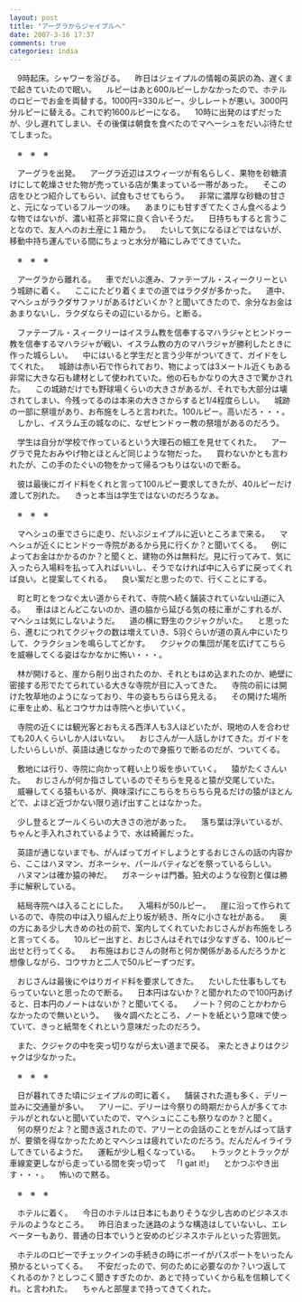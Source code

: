 ```yaml
---
layout: post
title: "アーグラからジャイプルへ"
date: 2007-3-16 17:37
comments: true
categories: india
---
```


　9時起床。シャワーを浴びる。
　昨日はジェイプルの情報の英訳の為、遅くまで起きていたので眠い。
　ルピーはあと600ルピーしかなかったので、ホテルのロビーでお金を両替する。1000円=330ルピー。少しレートが悪い。3000円分ルピーに替える。これで約1600ルピーになる。
　10時に出発のはずだったが、少し遅れてしまい、その後僕は朝食を食べたのでマヘーシュをだいぶ待たせてしまった。

　※　※　※

　アーグラを出発。
　アーグラ近辺はスウィーツが有名らしく、果物を砂糖漬けにして乾燥させた物が売っている店が集まっている一帯があった。
　そこの店をひとつ紹介してもらい、試食もさせてもらう。
　非常に濃厚な砂糖の甘さと、元になっているフルーツの味。
　あまりにも甘すぎてたくさん食べるような物ではないが、濃い紅茶と非常に良く合いそうだ。
　日持ちもすると言うことなので、友人へのお土産に１箱かう。
　たいして気になるほどではないが、移動中持ち運んでいる間にちょっと水分が箱にしみでてきていた。

　※　※　※

　アーグラから離れる。
　車でだいぶ進み、ファテープル・スィークリーという城跡に着く。
　ここにたどり着くまでの道ではラクダが多かった。
　道中、マヘシュがラクダサファリがあるけどいくか？と聞いてきたので、余分なお金はあまりないし、ラクダならその辺にいるから。と断る。

　ファテープル・スィークリーはイスラム教を信奉するマハラジャとヒンドゥー教を信奉するマハラジャが戦い、イスラム教の方のマハラジャが勝利したときに作った城らしい。
　中にはいると学生だと言う少年がついてきて、ガイドをしてくれた。
　城跡は赤い石で作られており、物によっては3メートル近くもある非常に大きな石も建材として使われていた。他の石もかなりの大きさで驚かされた。
　この城跡だけでも野球場くらいの大きさがあるが、それでも大部分は壊されてしまい、今残ってるのは本来の大きさからすると1/4程度らしい。
　城跡の一部に祭壇があり、お布施をしろと言われた。100ルピー。高いだろ・・・。
　しかし、イスラム王の城なのに、なぜヒンドゥー教の祭壇があるのだろう。

　学生は自分が学校で作っているという大理石の細工を見せてくれた。
　アーグラで見たおみやげ物とほとんど同じような物だった。
　買わないかとも言われたが、この手のたぐいの物をかって帰るつもりはないので断る。

　彼は最後にガイド料をくれと言って100ルピー要求してきたが、40ルピーだけ渡して別れた。
　きっと本当は学生ではないのだろうなぁ。

　※　※　※

　マヘシュの車でさらに走り、だいぶジェイプルに近いところまで来る。
　マヘシュが近くにヒンドゥー寺院があるから見に行くか？と聞いてくる。
　例によってお金はかかるのか？と聞くと、建物の外は無料だ。見に行ってみて、気に入ったら入場料を払って入ればいいし、そうでなければ中に入らずに戻ってくれば良い。と提案してくれる。
　良い案だと思ったので、行くことにする。

　町と町とをつなぐ太い道からそれて、寺院へ続く舗装されていない山道に入る。
　車はほとんどこないのか、道の脇から延びる気の枝に車がこすれるが、マヘシュは気にしないようだ。
　道の横に野生のクジャクがいた。
　と思ったら、進むにつれてクジャクの数は増えていき、5羽ぐらいが道の真ん中にいたりして、クラクションを鳴らしてどかす。
　クジャクの集団が尾を広げてこちらを威嚇してくる姿はなかなかに怖い・・・。

　林が開けると、崖から削り出されたのか、それともはめ込まれたのか、絶壁に密接する形でたてられている大きな寺院が目に入ってきた。
　寺院の前には開けた牧草地のようになっており、牛の姿もちらほら見える。
　その開けた場所に車を止め、私とコウサカは寺院へと歩いていく。

　寺院の近くには観光客とおもえる西洋人も3人ほどいたが、現地の人を合わせても20人くらいしか人はいない。
　おじさんが一人話しかけてきた。ガイドをしたいらしいが、英語は通じなかったので身振りで断るのだが、ついてくる。

　敷地には行り、寺院に向かって軽い上り坂を歩いていく。
　猿がたくさんいた。
　おじさんが何か指さしているのでそちらを見ると猿が交尾していた。
　威嚇してくる猿もいるが、興味深げにこちらをちらちら見るだけの猿がほとんどで、よほど近づかない限り逃げ出すことはなかった。

　少し登るとプールくらいの大きさの池があった。
　落ち葉は浮いているが、ちゃんと手入れされているようで、水は綺麗だった。

　英語が通じないまでも、がんばってガイドしようとするおじさんの話の内容から、ここはハヌマン、ガネーシャ、パールバティなどを祭っているらしい。
　ハヌマンは確か猿の神だ。
　ガネーシャは門番。狛犬のような役割と僕は勝手に解釈している。

　結局寺院へは入ることにした。
　入場料が50ルピー。
　崖に沿って作られているので、寺院の中は入り組んだ上り坂が続き、所々に小さな社がある。
　奥の方にある少し大きめの社の前で、案内してくれていたおじさんがお布施をしろと言ってくる。
　10ルピー出すと、おじさんはそれでは少なすぎる、100ルピー出せと行ってくる。
　お布施はおじさんの財布と何か関係があるんだろうかと想像しながら、コウサカと二人で50ルピーずつだす。

　おじさんは最後にやはりガイド料を要求してきた。
　たいした仕事もしてもらっていないと思ったので断る。
　日本円はないか？と聞かれたので100円あげると、日本円のノートはないか？と聞いてくる。
　ノート？何のことかわからなかったので無いという。
　後々調べたところ、ノートを紙という意味で使っていて、きっと紙幣をくれという意味だったのだろう。

　また、クジャクの中を突っ切りながら太い道まで戻る。　来たときよりはクジャクは少なかった。

　※　※　※

　日が暮れてきた頃にジェイプルの町に着く。
　舗装された道も多く、デリー並みに交通量が多い。
　アリーに、デリーは今祭りの時期だから人が多くてホテルがとれないと聞いていたので、マヘシュにここも祭りなのか？と聞く。
　何の祭りだよ？と聞き返されたので、アリーとの会話のことをがんばって話すが、要領を得なかったためとマヘシュは疲れていたのだろう。だんだんイライラしてきているようだ。
　運転が少し粗くなっている。
　トラックとトラックが車線変更しながら走っている間を突っ切って
　「I gat it!」
　とかつぶやき出す・・・。
　怖いので黙る。

　※　※　※

　ホテルに着く。
　今日のホテルは日本にもありそうな少し古めのビジネスホテルのようなところ。
　昨日泊まった迷路のような構造はしていないし、エレベーターもあり、普通の日本でいうと安めのビジネスホテルといった雰囲気。

　ホテルのロビーでチェックインの手続きの時にボーイがパスポートをいったん預かるといってくる。
　不安だったので、何のために必要なのか？いつ返してくれるのか？としつこく聞きすぎたのか、あとで持っていくから私を信頼してくれ。と言われた。
　ちゃんと部屋まで持ってきてくれた。
